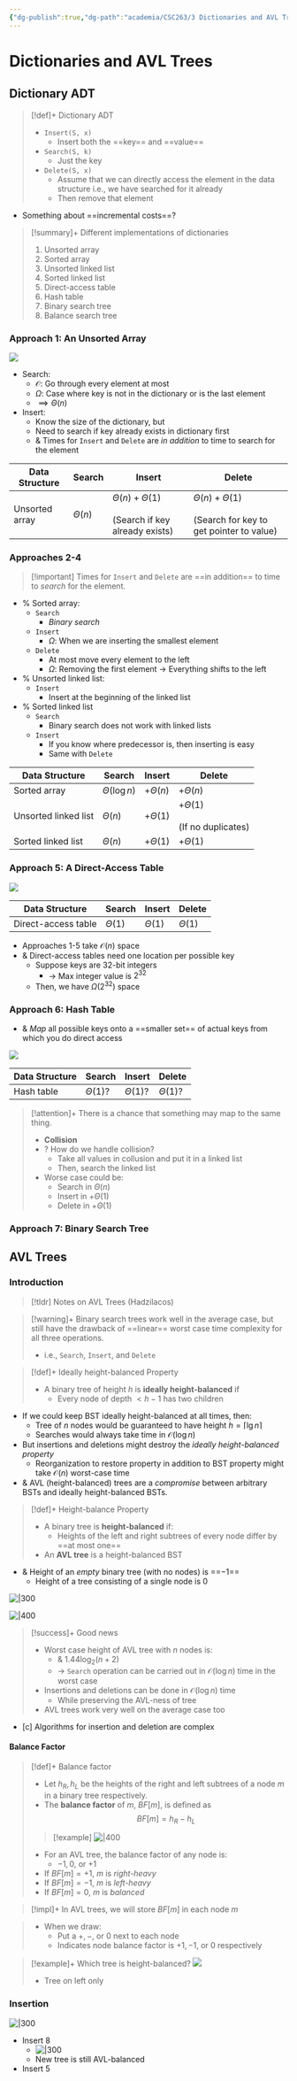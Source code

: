 ```yaml
---
{"dg-publish":true,"dg-path":"academia/CSC263/3 Dictionaries and AVL Trees/Dictionaries and AVL Trees.md","permalink":"/academia/csc-263/3-dictionaries-and-avl-trees/dictionaries-and-avl-trees/","tags":["cs","lecture","note","university"],"created":"2025-01-21T14:18:43.095-05:00","updated":"2025-01-24T19:19:54.061-05:00"}
---
```



# Dictionaries and AVL Trees

## Dictionary ADT

> [!def]+ Dictionary ADT
> - `Insert(S, x)`
>     - Insert both the ==key== and ==value==
> - `Search(S, k)`
>     - Just the key
> - `Delete(S, x)`
>     - Assume that we can directly access the element in the data structure i.e., we have searched for it already
>     - Then remove that element

- Something about ==incremental costs==?

> [!summary]+ Different implementations of dictionaries
> 1. Unsorted array
> 2. Sorted array
> 3. Unsorted linked list
> 4. Sorted linked list
> 5. Direct-access table
> 6. Hash table
> 7. Binary search tree
> 8. Balance search tree

### Approach 1: An Unsorted Array

![](https://i.imgur.com/2gR2lPi.png)

- Search:
    - $\mathcal{O}$: Go through every element at most
    - $\Omega$: Case where key is not in the dictionary or is the last element
    - $\implies \Theta(n)$
- Insert:
    - Know the size of the dictionary, but
    - Need to search if key already exists in dictionary first
    - & Times for `Insert` and `Delete` are *in addition* to time to search for the element

| Data Structure | Search      | Insert                                                        | Delete                                                                  |
| -------------- | ----------- | ------------------------------------------------------------- | ----------------------------------------------------------------------- |
| Unsorted array | $\Theta(n)$ | $\Theta(n) + \Theta(1)$<br><br>(Search if key already exists) | $\Theta(n) + \Theta(1)$<br><br>(Search for key to get pointer to value) |

### Approaches 2-4

> [!important] Times for `Insert` and `Delete` are ==in addition== to time to *search* for the element.

- % Sorted array:
    - `Search`
        - *Binary search*
    - `Insert`
        - $\Omega$: When we are inserting the smallest element
    - `Delete`
        - At most move every element to the left
        - $\Omega$: Removing the first element → Everything shifts to the left
- % Unsorted linked list:
    - `Insert`
        - Insert at the beginning of the linked list
- % Sorted linked list
    - `Search`
        - Binary search does not work with linked lists
    - `Insert`
        - If you know where predecessor is, then inserting is easy
        - Same with `Delete`

| Data Structure       | Search           | Insert        | Delete                                  |
| -------------------- | ---------------- | ------------- | --------------------------------------- |
| Sorted array         | $\Theta(\log n)$ | $+ \Theta(n)$ | $+\Theta(n)$                            |
| Unsorted linked list | $\Theta(n)$      | $+\Theta(1)$  | $+ \Theta(1)$<br><br>(If no duplicates) |
| Sorted linked list   | $\Theta(n)$      | $+ \Theta(1)$ | $+ \Theta(1)$                           |

### Approach 5: A Direct-Access Table

![](https://i.imgur.com/FiLPE0o.png)

| Data Structure      | Search      | Insert      | Delete      |
| ------------------- | ----------- | ----------- | ----------- |
| Direct-access table | $\Theta(1)$ | $\Theta(1)$ | $\Theta(1)$ |

- Approaches 1-5 take $\mathcal{O}(n)$ space
- & Direct-access tables need one location per possible key
    - Suppose keys are 32-bit integers
        - → Max integer value is $2^{32}$
    - Then, we have $\Omega(2^{32})$ space

### Approach 6: Hash Table

- & *Map* all possible keys onto a ==smaller set== of actual keys from which you do direct access

![](https://i.imgur.com/fF1bsmF.png)

| Data Structure | Search       | Insert       | Delete       |
| -------------- | ------------ | ------------ | ------------ |
| Hash table     | $\Theta(1)$? | $\Theta(1)$? | $\Theta(1)$? |

> [!attention]+ There is a chance that something may map to the same thing.
> - **Collision**
> - ? How do we handle collision?
>     - Take all values in collusion and put it in a linked list
>     - Then, search the linked list
> - Worse case could be:
>     - Search in $\Theta(n)$
>     - Insert in $+\Theta(1)$
>     - Delete in $+\Theta(1)$

### Approach 7: Binary Search Tree

## AVL Trees

### Introduction

> [!tldr] Notes on AVL Trees (Hadzilacos)

> [!warning]+ Binary search trees work well in the average case, but still have the drawback of ==linear== worst case time complexity for all three operations.
> - i.e., `Search`, `Insert`, and `Delete`

> [!def]+ Ideally height-balanced Property
> - A binary tree of height $h$ is **ideally height-balanced** if
>     - Every node of depth $< h-1$ has two children

- If we could keep BST ideally height-balanced at all times, then:
    - Tree of $n$ nodes would be guaranteed to have height $h = \lceil \lg n \rceil$
    - Searches would always take time in $\mathcal{O}(\log n)$
- But insertions and deletions might destroy the *ideally height-balanced property*
    - Reorganization to restore property in addition to BST property might take $\mathcal{O}(n)$ worst-case time
- & AVL (height-balanced) trees are a *compromise* between arbitrary BSTs and ideally height-balanced BSTs.

> [!def]+ Height-balance Property
> - A binary tree is **height-balanced** if:
>     - Heights of the left and right subtrees of every node differ by ==at most one==
> - An **AVL tree** is a height-balanced BST

- & Height of an *empty* binary tree (with no nodes) is ==$-1$==
    - Height of a tree consisting of a single node is $0$

![|300](https://i.imgur.com/VozRfr4.png)

![|400](https://i.imgur.com/FJQbT96.png)

> [!success]+ Good news
> - Worst case height of AVL tree with $n$ nodes is:
>     - & $1.44 \log_{2}(n+2)$
>     - → `Search` operation can be carried out in $\mathcal{O}(\log n)$ time in the worst case
> - Insertions and deletions can be done in $\mathcal{O}(\log n)$ time
>     - While preserving the AVL-ness of tree
> - AVL trees work very well on the average case too

- [c] Algorithms for insertion and deletion are complex

#### Balance Factor

> [!def]+ Balance factor
> - Let $h_{R}, h_{L}$ be the heights of the right and left subtrees of a node $m$ in a binary tree respectively.
> - The **balance factor** of $m$, $BF[m]$, is defined as $$BF[m] = h_{R} - h_{L}$$
>
> > [!example]
> > ![|400](https://i.imgur.com/0QRQF12.png)
>
> - For an AVL tree, the balance factor of any node is:
>     - $-1, 0,$ or $+1$
> - If $BF[m] = +1$, $m$ is *right-heavy*
> - If $BF[m] = -1$, $m$ is *left-heavy*
> - If $BF[m] = 0$, $m$ is *balanced*

> [!impl]+ In AVL trees, we will store $BF[m]$ in each node $m$

> - When we draw:
>     - Put a $+, -,$ or $0$ next to each node
>     - Indicates node balance factor is $+1, -1,$ or $0$ respectively

> [!example]+ Which tree is height-balanced?
> ![](https://i.imgur.com/jYO8rXl.png)
> - Tree on left only

### Insertion

![|300](https://i.imgur.com/PEtpDyU.png)

- Insert 8
    - ![|300](https://i.imgur.com/gMh5mmr.png)
    - New tree is still AVL-balanced
- Insert 5
